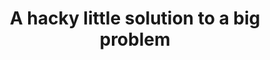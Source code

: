 ---
title: A hacky little solution to a big problem
phrase: a a
header:
  lead: a a
  principal: a a
  secundario: a a
  background: /default-avatar.jpg
provincias:
  - Chubut
  - Buenos Aires
phonenumbers:
  - '123'
emailaddresses:
  - asd@gmail.com
social-media:
  - url: https://www.f.com
    site: f
  - url: https://www.a.com
    site: a
objetivos:
  lead: a a
  principal: a a
  items:
    - titulo: a a
      descripcion: a a
      icono: a a
    - titulo: a a
      descripcion: a a
      icono: a a
elegirnos:
  lead: a a
  principal: a a
  items:
    - titulo: a a
      descripcion: a a
      icono: a a
    - titulo: a a
      descripcion: a a
      icono: a a
clientes:
  - logo: /img/default-avatar.jpg
    nombre: a a
---